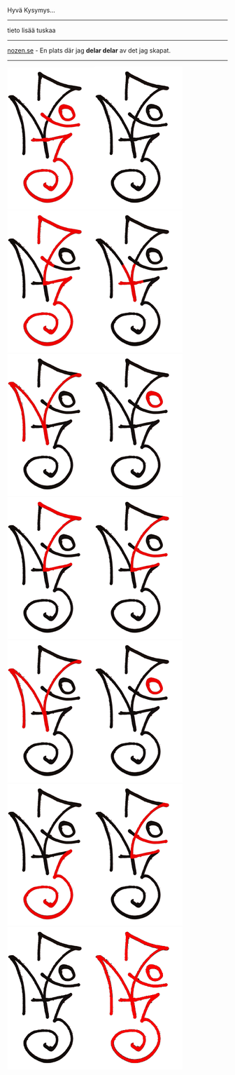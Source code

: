 Hyvä Kysymys...

---

tieto lisää tuskaa

---


[nozen.se](https://nozen.se) - En plats där jag **delar delar** av det jag skapat.



___



![nozense](assets/images/nozense/2.png)![nozense](assets/images/nozense/1.png)![nozense](assets/images/nozense/3.png)![nozense](assets/images/nozense/4.png)![nozense](assets/images/nozense/7.png)![nozense](assets/images/nozense/11.png)![nozense](assets/images/nozense/18.png)![nozense](assets/images/nozense/29.png)![nozense](assets/images/nozense/47.png)![nozense](assets/images/nozense/76.png)![nozense](assets/images/nozense/123.png)![nozense](assets/images/nozense/199.png)![nozense](assets/images/nozense/322.png)![nozense](assets/images/nozense/521.png)
